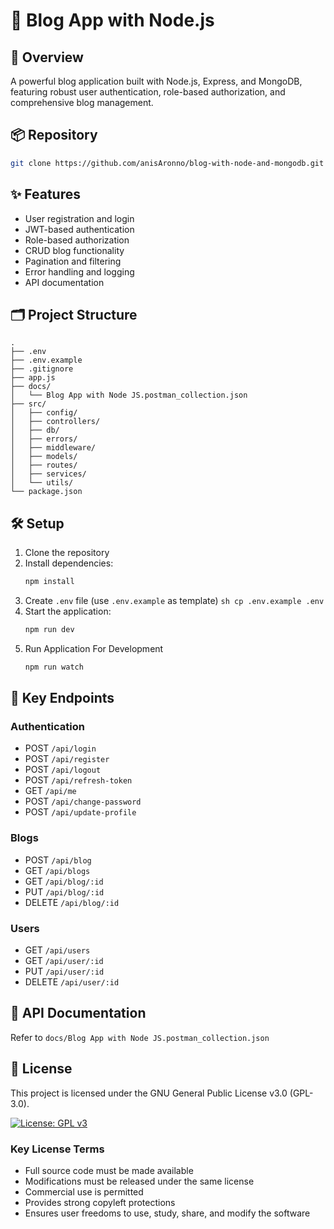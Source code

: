 # 🚀 Blog App with Node.js

## 🌟 Overview

A powerful blog application built with Node.js, Express, and MongoDB, featuring robust user authentication, role-based authorization, and comprehensive blog management.

## 📦 Repository

```sh
git clone https://github.com/anisAronno/blog-with-node-and-mongodb.git
```

## ✨ Features

- User registration and login
- JWT-based authentication
- Role-based authorization
- CRUD blog functionality
- Pagination and filtering
- Error handling and logging
- API documentation

## 🗂️ Project Structure

```
.
├── .env
├── .env.example
├── .gitignore
├── app.js
├── docs/
│   └── Blog App with Node JS.postman_collection.json
├── src/
│   ├── config/
│   ├── controllers/
│   ├── db/
│   ├── errors/
│   ├── middleware/
│   ├── models/
│   ├── routes/
│   ├── services/
│   └── utils/
└── package.json
```

## 🛠️ Setup

1. Clone the repository
2. Install dependencies:
   ```sh
   npm install
   ```
3. Create `.env` file (use `.env.example` as template)
   `sh
    cp .env.example .env
    `
4. Start the application:
   ```sh
   npm run dev
   ```
5. Run Application For Development
   ```sh
   npm run watch
   ```

## 🔐 Key Endpoints

### Authentication

- POST `/api/login`
- POST `/api/register`
- POST `/api/logout`
- POST `/api/refresh-token`
- GET `/api/me`
- POST `/api/change-password`
- POST `/api/update-profile`

### Blogs

- POST `/api/blog`
- GET `/api/blogs`
- GET `/api/blog/:id`
- PUT `/api/blog/:id`
- DELETE `/api/blog/:id`

### Users

- GET `/api/users`
- GET `/api/user/:id`
- PUT `/api/user/:id`
- DELETE `/api/user/:id`

## 📖 API Documentation

Refer to `docs/Blog App with Node JS.postman_collection.json`

## 📄 License

This project is licensed under the GNU General Public License v3.0 (GPL-3.0).

[![License: GPL v3](https://img.shields.io/badge/License-GPLv3-blue.svg)](https://www.gnu.org/licenses/gpl-3.0)

### Key License Terms

- Full source code must be made available
- Modifications must be released under the same license
- Commercial use is permitted
- Provides strong copyleft protections
- Ensures user freedoms to use, study, share, and modify the software
